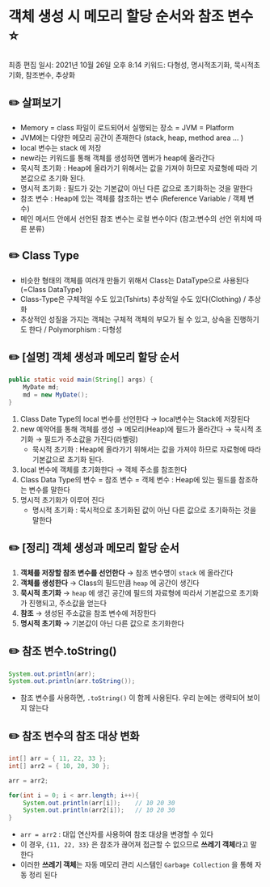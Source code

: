# 객체 생성 시 메모리 할당 순서와 참조 변수⭐️

최종 편집 일시: 2021년 10월 26일 오후 8:14
키워드: 다형성, 명시적초기화, 묵시적초기화, 참조변수, 추상화

## ✏️  살펴보기

- Memory = class 파일이 로드되어서 실행되는 장소 = JVM = Platform
- JVM에는 다양한 메모리 공간이 존재한다 (stack, heap, method area ... )
- local 변수는 stack 에 저장
- new라는 키워드를 통해 객체를 생성하면 멤버가 heap에 올라간다
- 묵시적 초기화 : Heap에 올라가기 위해서는 값을 가져야 하므로 자료형에 따라 기본값으로 초기화 된다.
- 명시적 초기화 : 필드가 갖는 기본값이 아닌 다른 값으로 초기화하는 것을 말한다
- 참조 변수 : Heap에 있는 객체를 참조하는 변수 (Reference Variable / 객체 변수)
- 메인 메서드 안에서 선언된 참조 변수는 로컬 변수이다 (참고:변수의 선언 위치에 따른 분류)

## ✏️  Class Type

- 비슷한 형태의 객체를 여러개 만들기 위해서 Class는 DataType으로 사용된다 (=Class DataType)
- Class-Type은 구체적일 수도 있고(Tshirts) 추상적일 수도 있다(Clothing) / 추상화
- 추상적인 성질을 가지는 객체는 구체적 객체의 부모가 될 수 있고, 상속을 진행하기도 한다 / Polymorphism : 다형성

## ✏️  [설명] 객체 생성과 메모리 할당 순서

```java
public static void main(String[] args) {
	MyDate md;          
	md = new MyDate();  
}
```

1. Class Date Type의 local 변수를 선언한다 → local변수는 Stack에 저장된다
2. new 예약어를 통해 객체를 생성 → 메모리(Heap)에 필드가 올라간다 → 묵시적 초기화 → 필드가 주소값을 가진다(라벨링)
    - 묵시적 초기화 : Heap에 올라가기 위해서는 값을 가져야 하므로 자료형에 따라 기본값으로 초기화 된다.
3. local 변수에 객체를 초기화한다 → 객체 주소를 참조한다
4. Class Data Type의 변수 = 참조 변수 = 객체 변수 : Heap에 있는 필드를 참조하는 변수를 말한다
5. 명시적 초기화가 이루어 진다
    - 명시적 초기화 : 묵시적으로 초기화된 값이 아닌 다른 값으로 초기화하는 것을 말한다

## ✏️  [정리] 객체 생성과 메모리 할당 순서

1. **객체를 저장할 참조 변수를 선언한다** → 참조 변수명이 `stack` 에 올라간다
2. **객체를 생성한다** → Class의 필드만큼 `heap` 에 공간이 생긴다
3. **묵시적 초기화** → `heap` 에 생긴 공간에 필드의 자료형에 따라서 기본값으로 초기화가 진행되고, 주소값을 얻는다
4. **참조** → 생성된 주소값을 참조 변수에 저장한다
5. **명시적 초기화** → 기본값이 아닌 다른 값으로 초기화한다

## ✏️  참조 변수.toString()

```java
System.out.println(arr);
System.out.println(arr.toString());
```

- 참조 변수를 사용하면, `.toString()` 이 함께 사용된다. 우리 눈에는 생략되어 보이지 않는다

## ✏️  참조 변수의 참조 대상 변화

```java
int[] arr = { 11, 22, 33 };
int[] arr2 = { 10, 20, 30 };

arr = arr2;

for(int i = 0; i < arr.length; i++){
	System.out.println(arr[i]);    // 10 20 30
	System.out.println(arr2[i]);   // 10 20 30
}
```

- `arr = arr2` : 대입 연산자를 사용하여 참조 대상을 변경할 수 있다
- 이 경우, `{11, 22, 33}` 은 참조가 끊어져 접근할 수 없으므로 **쓰레기 객체**라고 말한다
- 이러한 **쓰레기 객체**는 자동 메모리 관리 시스템인 `Garbage Collection` 을 통해 자동 정리 된다